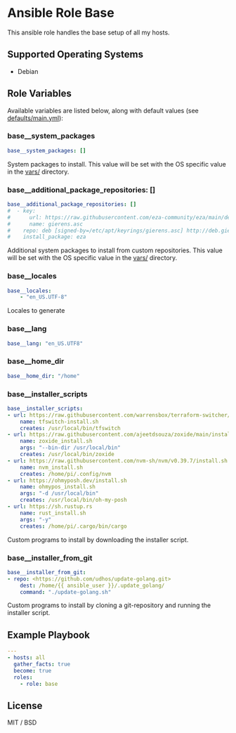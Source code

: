 # Ansible Role Base

This ansible role handles the base setup of all my hosts.

## Supported Operating Systems

* Debian

## Role Variables

Available variables are listed below, along with default values (see [defaults/main.yml]):

### base__system_packages

```yaml
base__system_packages: []
```

System packages to install.
This value will be set with the OS specific value in the [vars/] directory.

### base__additional_package_repositories: []

```yaml
base__additional_package_repositories: []
#  - key:
#      url: https://raw.githubusercontent.com/eza-community/eza/main/deb.asc
#      name: gierens.asc
#    repo: deb [signed-by=/etc/apt/keyrings/gierens.asc] http://deb.gierens.de stable main
#    install_package: eza
```

Additional system packages to install from custom repositories.
This value will be set with the OS specific value in the [vars/] directory.

### base__locales

```yaml
base__locales:
    - "en_US.UTF-8"
```

Locales to generate

### base__lang

```yaml
base__lang: "en_US.UTF8"
```

### base__home_dir

```yaml
base__home_dir: "/home"
```

### base__installer_scripts

```yaml
base__installer_scripts:
- url: https://raw.githubusercontent.com/warrensbox/terraform-switcher/release/install.sh
    name: tfswitch-install.sh
    creates: /usr/local/bin/tfswitch
- url: https://raw.githubusercontent.com/ajeetdsouza/zoxide/main/install.sh
    name: zoxide_install.sh
    args: "--bin-dir /usr/local/bin"
    creates: /usr/local/bin/zoxide
- url: https://raw.githubusercontent.com/nvm-sh/nvm/v0.39.7/install.sh
    name: nvm_install.sh
    creates: /home/pi/.config/nvm
- url: https://ohmyposh.dev/install.sh
    name: ohmypos_install.sh
    args: "-d /usr/local/bin"
    creates: /usr/local/bin/oh-my-posh
- url: https://sh.rustup.rs
    name: rust_install.sh
    args: "-y"
    creates: /home/pi/.cargo/bin/cargo
```

Custom programs to install by downloading the installer script.

### base__installer_from_git

```yaml
base__installer_from_git:
- repo: <https://github.com/udhos/update-golang.git>
    dest: /home/{{ ansible_user }}/.update_golang/
    command: "./update-golang.sh"
```

Custom programs to install by cloning a git-repository and running the installer script.

## Example Playbook

```yaml
---
- hosts: all
  gather_facts: true
  become: true
  roles:
    - role: base
```

## License

MIT / BSD

[defaults/main.yml]: defaults/main.yml
[vars/]: ./vars/
